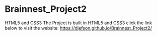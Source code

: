 # Brainnest_Project2
 HTML5  and  CSS3
The Project is built in HTML5 and CSS3 click  the link below to visit the website:
https://djefson.github.io/Brainnest_Project2/

